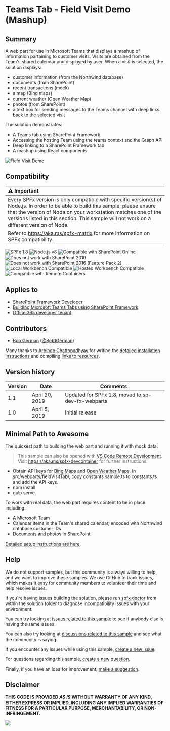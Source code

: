 # Teams Tab - Field Visit Demo (Mashup)

## Summary
A web part for use in Microsoft Teams that displays a mashup of information partaining to customer visits. Visits are obtained from the Team's shared calendar and displayed by user. When a visit is selected, the solution displays:
 * customer information (from the Northwind database)
 * documents (from SharePoint)
 * recent transactions (mock)
 * a map (Bing maps)
 * current weather (Open Weather Map)
 * photos (from SharePoint)
 * a text box for sending messages to the Teams channel with deep links back to the selected visit

The solution demonstrates:

 * A Teams tab using SharePoint Framework
 * Accessing the hosting Team using the teams context and the Graph API
 * Deep linking to a SharePoint Framework tab
 * A mashup using React components

![Field Visit Demo](./documentation/FieldVisitDemo.png)


## Compatibility

| :warning: Important          |
|:---------------------------|
| Every SPFx version is only compatible with specific version(s) of Node.js. In order to be able to build this sample, please ensure that the version of Node on your workstation matches one of the versions listed in this section. This sample will not work on a different version of Node.|
|Refer to <https://aka.ms/spfx-matrix> for more information on SPFx compatibility.   |

![SPFx 1.8](https://img.shields.io/badge/SPFx-1.8.0-green.svg) 
![Node.js v8](https://img.shields.io/badge/Node.js-v8-green.svg) 
![Compatible with SharePoint Online](https://img.shields.io/badge/SharePoint%20Online-Compatible-green.svg)
![Does not work with SharePoint 2019](https://img.shields.io/badge/SharePoint%20Server%202019-Incompatible-red.svg)
![Does not work with SharePoint 2016 (Feature Pack 2)](https://img.shields.io/badge/SharePoint%20Server%202016%20(Feature%20Pack%202)-Incompatible-red.svg "SharePoint Server 2016 Feature Pack 2 requires SPFx 1.1")
![Local Workbench Compatible](https://img.shields.io/badge/Local%20Workbench-Compatible-green.svg)
![Hosted Workbench Compatible](https://img.shields.io/badge/Hosted%20Workbench-Compatible-green.svg)
![Compatible with Remote Containers](https://img.shields.io/badge/Remote%20Containers-Compatible-green.svg)


## Applies to

* [SharePoint Framework Developer](https://learn.microsoft.com/sharepoint/dev/spfx/sharepoint-framework-overview)
* [Building Microsoft Teams Tabs using SharePoint Framework](https://learn.microsoft.com/sharepoint/dev/spfx/integrate-with-teams-introduction)
* [Office 365 developer tenant](https://learn.microsoft.com/sharepoint/dev/spfx/set-up-your-developer-tenant)


## Contributors

* [Bob German](https://github.com/BobGerman) ([@Bob1German](http://www.twitter.com/Bob1German))

Many thanks to [Arbindo Chattopadhyay](https://www.linkedin.com/in/arbindoc/) for writing the [detailed installation instructions ](./documentation/setup.md) and compiling [links to resources](./documentation/resources.md).

## Version history

Version|Date|Comments
-------|----|--------
1.1|April 20, 2019|Updated for SPFx 1.8, moved to sp-dev-fx-webparts
1.0|April 5, 2019|Initial release


## Minimal Path to Awesome

The quickest path to building the web part and running it with mock data:

>  This sample can also be opened with [VS Code Remote Development](https://code.visualstudio.com/docs/remote/remote-overview). Visit https://aka.ms/spfx-devcontainer for further instructions.

 * Obtain API keys for [Bing Maps](https://learn.microsoft.com/bingmaps/getting-started/bing-maps-dev-center-help/getting-a-bing-maps-key) and [Open Weather Maps](https://openweathermap.org/api). In src/webparts/fieldVisitTab/, copy constants.sample.ts to constants.ts and add the API keys.
 * npm install
 * gulp serve

To work with real data, the web part requires content to be in place including:

* A Microsoft Team
* Calendar items in the Team's shared calendar, encoded with Northwind database customer IDs
* Documents and photos in SharePoint

[Detailed setup instructions are here](./documentation/setup.md).

## Help

We do not support samples, but this community is always willing to help, and we want to improve these samples. We use GitHub to track issues, which makes it easy for  community members to volunteer their time and help resolve issues.

If you're having issues building the solution, please run [spfx doctor](https://pnp.github.io/cli-microsoft365/cmd/spfx/spfx-doctor/) from within the solution folder to diagnose incompatibility issues with your environment.

You can try looking at [issues related to this sample](https://github.com/pnp/sp-dev-fx-webparts/issues?q=label%3A%22sample%3A%20react-teams-tab-field-visit-mashup%22) to see if anybody else is having the same issues.

You can also try looking at [discussions related to this sample](https://github.com/pnp/sp-dev-fx-webparts/discussions?discussions_q=react-teams-tab-field-visit-mashup) and see what the community is saying.

If you encounter any issues while using this sample, [create a new issue](https://github.com/pnp/sp-dev-fx-webparts/issues/new?assignees=&labels=Needs%3A+Triage+%3Amag%3A%2Ctype%3Abug-suspected%2Csample%3A%20react-teams-tab-field-visit-mashup&template=bug-report.yml&sample=react-teams-tab-field-visit-mashup&authors=@BobGerman&title=react-teams-tab-field-visit-mashup%20-%20).

For questions regarding this sample, [create a new question](https://github.com/pnp/sp-dev-fx-webparts/issues/new?assignees=&labels=Needs%3A+Triage+%3Amag%3A%2Ctype%3Aquestion%2Csample%3A%20react-teams-tab-field-visit-mashup&template=question.yml&sample=react-teams-tab-field-visit-mashup&authors=@BobGerman&title=react-teams-tab-field-visit-mashup%20-%20).

Finally, if you have an idea for improvement, [make a suggestion](https://github.com/pnp/sp-dev-fx-webparts/issues/new?assignees=&labels=Needs%3A+Triage+%3Amag%3A%2Ctype%3Aenhancement%2Csample%3A%20react-teams-tab-field-visit-mashup&template=suggestion.yml&sample=react-teams-tab-field-visit-mashup&authors=@BobGerman&title=react-teams-tab-field-visit-mashup%20-%20).


## Disclaimer

**THIS CODE IS PROVIDED *AS IS* WITHOUT WARRANTY OF ANY KIND, EITHER EXPRESS OR IMPLIED, INCLUDING ANY IMPLIED WARRANTIES OF FITNESS FOR A PARTICULAR PURPOSE, MERCHANTABILITY, OR NON-INFRINGEMENT.**

<img src="https://m365-visitor-stats.azurewebsites.net/sp-dev-fx-webparts/samples/react-teams-tab-field-visit-mashup" />
